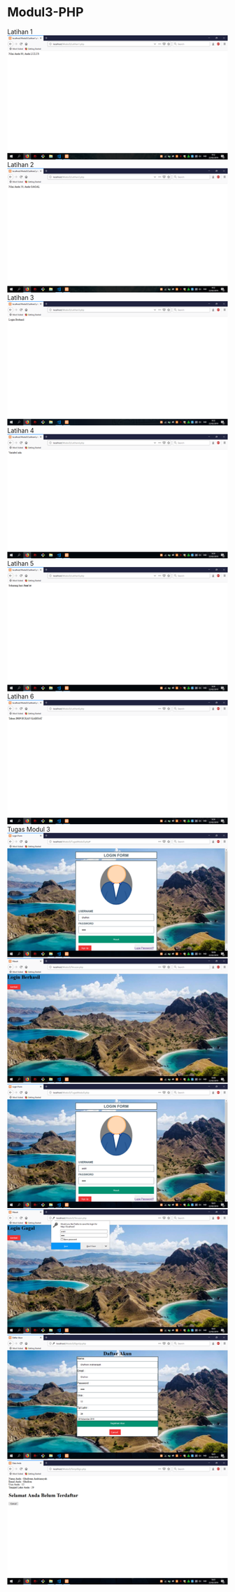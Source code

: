 # Modul3-PHP
Latihan 1
![alt text](https://github.com/GhufronAndriansyah/Modul3-PHP/blob/master/Latihan1.png)
Latihan 2
![alt text](https://github.com/GhufronAndriansyah/Modul3-PHP/blob/master/Latihan2.png)
Latihan 3
![alt text](https://github.com/GhufronAndriansyah/Modul3-PHP/blob/master/Latihan3.png)
Latihan 4
![alt text](https://github.com/GhufronAndriansyah/Modul3-PHP/blob/master/Latihan4.png)
Latihan 5
![alt text](https://github.com/GhufronAndriansyah/Modul3-PHP/blob/master/Latihan5.png)
Latihan 6
![alt text](https://github.com/GhufronAndriansyah/Modul3-PHP/blob/master/Latihan6.png)
Tugas Modul 3
![alt text](https://github.com/GhufronAndriansyah/Modul3-PHP/blob/master/LoginForm(1).png)
![alt text](https://github.com/GhufronAndriansyah/Modul3-PHP/blob/master/TerusanLogin(1).png)
![alt text](https://github.com/GhufronAndriansyah/Modul3-PHP/blob/master/LoginForm(2).png)
![alt text](https://github.com/GhufronAndriansyah/Modul3-PHP/blob/master/TerusanLogin(2).png)
![alt text](https://github.com/GhufronAndriansyah/Modul3-PHP/blob/master/DaftarAkun.png)
![alt text](https://github.com/GhufronAndriansyah/Modul3-PHP/blob/master/TampilanDaftarAkun.png)
